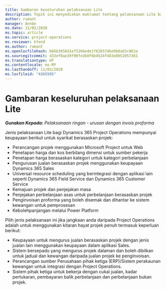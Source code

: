 ```yaml
---
title: Gambaran keseluruhan pelaksanaan Lite
description: Topik ini menyediakan maklumat tentang pelaksanaan Lite bagi Dynamics 365 Project Operations.
author: rumant
manager: Annbe
ms.date: 11/02/2020
ms.topic: article
ms.service: project-operations
ms.reviewer: kfend
ms.author: rumant
ms.openlocfilehash: b66b3656d1ef5266ede1f62657dbe9b8a63c863a
ms.sourcegitcommit: d33ef0ae39f90fe3b0f6b4524f483e8052057361
ms.translationtype: HT
ms.contentlocale: ms-MY
ms.lasthandoff: 11/03/2020
ms.locfileid: "4365565"
---
```

# <a name="lite-deployment-overview"></a>Gambaran keseluruhan pelaksanaan Lite

_**Gunakan Kepada:** Pelaksanaan ringan - urusan dengan invois proforma_

Jenis pelaksanaan Lite bagi Dynamics 365 Project Operations mempunyai keupayaan berikut untuk syarikat berasaskan projek:

- Perancangan projek menggunakan Microsoft Project untuk Web
- Penetapan harga dan kos berbilang dimensi untuk sumber pekerja
- Penetapan harga berasaskan kategori untuk kategori perbelanjaan
- Pengurusan jualan berasaskan projek menggunakan keupayaan Dynamics 365 Sales
- Universal resource scheduling yang berintegrasi dengan aplikasi lain seperti Dynamics 365 Field Service dan Dynamics 365 Customer Service
- Kemajuan projek dan penjejakan masa
- Penjejakan perbelanjaan asas untuk perbelanjaan berasaskan projek
- Penginvoisan proforma yang boleh disemak dan dihantar ke sistem kewangan untuk pemprosesan
- Kebolehpanjangan melalui Power Platform

Pilih jenis pelaksanaan ini jika jangkaan anda daripada Project Operations adalah untuk menggunakan kitaran hayat projek penuh termasuk keperluan berikut:

- Keupayaan untuk mengurus jualan berasaskan projek dengan jenis jualan lain menggunakan keupayaan dalam aplikasi Sales.
- Sistem bersepadu yang mengurus projek dalaman dan boleh dibilkan untuk jadual dan kewangan daripada jualan projek ke penginvoisan.
- Perancangan sumber Perusahaan pihak ketiga (ERP)/Sistem perakaunan kewangan untuk integrasi dengan Project Operations.
- Sistem pihak ketiga untuk bekerja dengan cukai jualan, kadar pertukaran, pembayaran balik perbelanjaan dan perbelanjaan bukan projek.
